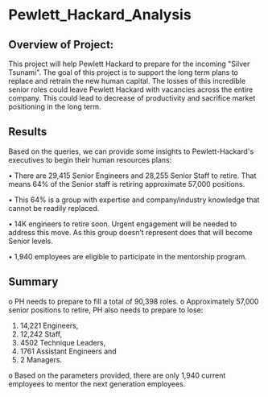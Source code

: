 # Pewlett_Hackard_Analysis

## Overview of Project:

This project will help Pewlett Hackard to prepare for the incoming "Silver Tsunami". The goal of this project is to  support the long term plans to replace and retrain the new human capital. The losses of this incredible senior roles could leave Pewlett Hackard with  vacancies across the entire company. This could lead to decrease of productivity  and sacrifice market positioning in the long term.

## Results

Based on the queries, we can provide some insights to Pewlett-Hackard's  executives to begin their human resources plans:

  •	There are 29,415 Senior Engineers and 28,255 Senior Staff  to retire. That means 64% of the Senior staff is retiring approximate 57,000 positions.
  
  •	This 64% is a group with expertise and company/industry knowledge that cannot be readily replaced.
  
  •	14K engineers to retire soon. Urgent engagement will be needed to address this move. As this group doesn’t represent does that will become Senior levels.
  
  •	1,940 employees are eligible to participate in the mentorship program.  

## Summary

o	PH needs to prepare to fill a total of 90,398 roles.
o	Approximately 57,000 senior positions to retire, PH also needs to prepare to lose:
  1.	14,221 Engineers, 
  2.	12,242 Staff, 
  3.	4502 Technique Leaders, 
  4.	1761 Assistant Engineers and 
  5.	2 Managers.

o	Based on the parameters provided, there are only 1,940 current employees to mentor the next generation employees.
